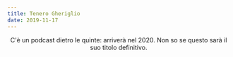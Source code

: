 ```yaml
---
title: Tenero Gheriglio
date: 2019-11-17
---
```

<div align="center">
C'è un podcast dietro le quinte: arriverà nel 2020.
Non so se questo sarà il suo titolo definitivo.
</div>
